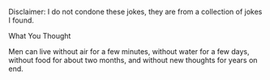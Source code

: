 Disclaimer: I do not condone these jokes, they are from a collection of jokes I found.

What You Thought

Men can live without air for a few minutes, without water for a few days, without food for about two months, and without new thoughts for years on end.


